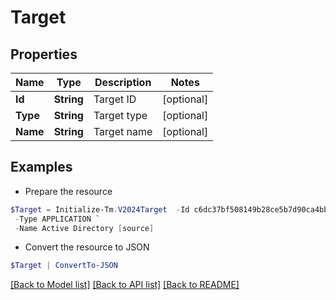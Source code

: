 # Target
## Properties

Name | Type | Description | Notes
------------ | ------------- | ------------- | -------------
**Id** | **String** | Target ID | [optional] 
**Type** | **String** | Target type | [optional] 
**Name** | **String** | Target name | [optional] 

## Examples

- Prepare the resource
```powershell
$Target = Initialize-Tm.V2024Target  -Id c6dc37bf508149b28ce5b7d90ca4bbf9 `
 -Type APPLICATION `
 -Name Active Directory [source]
```

- Convert the resource to JSON
```powershell
$Target | ConvertTo-JSON
```

[[Back to Model list]](../README.md#documentation-for-models) [[Back to API list]](../README.md#documentation-for-api-endpoints) [[Back to README]](../README.md)

